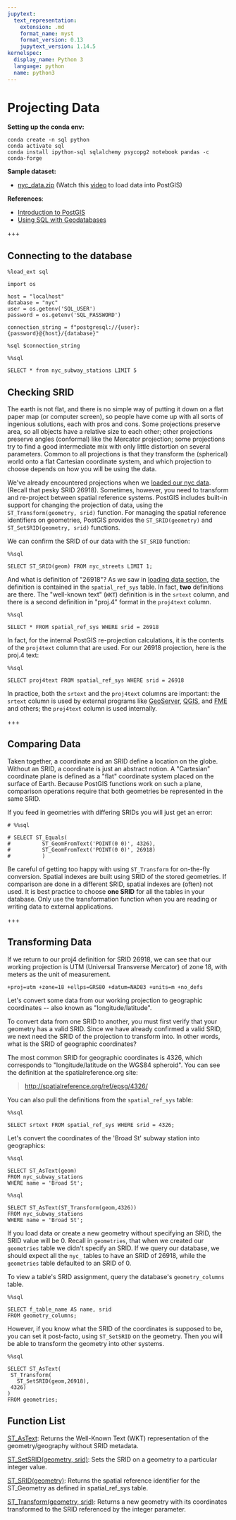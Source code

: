 ```yaml
---
jupytext:
  text_representation:
    extension: .md
    format_name: myst
    format_version: 0.13
    jupytext_version: 1.14.5
kernelspec:
  display_name: Python 3
  language: python
  name: python3
---
```


# Projecting Data

**Setting up the conda env:**

```
conda create -n sql python
conda activate sql
conda install ipython-sql sqlalchemy psycopg2 notebook pandas -c conda-forge
```

**Sample dataset:**
- [nyc_data.zip](https://github.com/giswqs/postgis/raw/master/data/nyc_data.zip) (Watch this [video](https://youtu.be/fROzLrjNDrs) to load data into PostGIS)

**References**:
- [Introduction to PostGIS](https://postgis.net/workshops/postgis-intro)
- [Using SQL with Geodatabases](https://desktop.arcgis.com/en/arcmap/latest/manage-data/using-sql-with-gdbs/sql-and-enterprise-geodatabases.htm)

+++

## Connecting to the database

```{code-cell} ipython3
%load_ext sql
```

```{code-cell} ipython3
import os
```

```{code-cell} ipython3
host = "localhost"
database = "nyc"
user = os.getenv('SQL_USER')
password = os.getenv('SQL_PASSWORD')
```

```{code-cell} ipython3
connection_string = f"postgresql://{user}:{password}@{host}/{database}"
```

```{code-cell} ipython3
%sql $connection_string
```

```{code-cell} ipython3
%%sql

SELECT * from nyc_subway_stations LIMIT 5
```

## Checking SRID

The earth is not flat, and there is no simple way of putting it down on
a flat paper map (or computer screen), so people have come up with all
sorts of ingenious solutions, each with pros and cons. Some projections
preserve area, so all objects have a relative size to each other; other
projections preserve angles (conformal) like the Mercator projection;
some projections try to find a good intermediate mix with only little
distortion on several parameters. Common to all projections is that they
transform the (spherical) world onto a flat Cartesian coordinate system,
and which projection to choose depends on how you will be using the
data.

We\'ve already encountered projections when we
[loaded our nyc data](https://postgis.gishub.org/chapters/postgis_intro.html).
(Recall that pesky SRID 26918). Sometimes, however, you need to
transform and re-project between spatial reference systems. PostGIS
includes built-in support for changing the projection of data, using the
`ST_Transform(geometry, srid)`
function. For managing the spatial reference identifiers on geometries,
PostGIS provides the `ST_SRID(geometry)` and `ST_SetSRID(geometry, srid)` functions.

We can confirm the SRID of our data with the `ST_SRID` function:

```{code-cell} ipython3
%%sql

SELECT ST_SRID(geom) FROM nyc_streets LIMIT 1;
```

And what is definition of \"26918\"? As we saw in
[loading data section](https://postgis.gishub.org/chapters/postgis_intro.html),
the definition is contained in the `spatial_ref_sys` table. In fact,
**two** definitions are there. The \"well-known text\"
(`WKT`) definition is in the `srtext`
column, and there is a second definition in \"proj.4\" format in the
`proj4text` column.

```{code-cell} ipython3
%%sql

SELECT * FROM spatial_ref_sys WHERE srid = 26918
```

In fact, for the internal PostGIS re-projection calculations, it is the
contents of the `proj4text` column that are used. For our 26918
projection, here is the proj.4 text:

```{code-cell} ipython3
%%sql

SELECT proj4text FROM spatial_ref_sys WHERE srid = 26918
```

In practice, both the `srtext` and the `proj4text` columns are
important: the `srtext` column is used by external programs like
[GeoServer](http://geoserver.org), [QGIS](https://qgis.org), and
[FME](http://www.safe.com/) and others; the `proj4text` column is used
internally.

+++

## Comparing Data

Taken together, a coordinate and an SRID define a location on the globe.
Without an SRID, a coordinate is just an abstract notion. A
\"Cartesian\" coordinate plane is defined as a \"flat\" coordinate
system placed on the surface of Earth. Because PostGIS functions work on
such a plane, comparison operations require that both geometries be
represented in the same SRID.

If you feed in geometries with differing SRIDs you will just get an
error:

```{code-cell} ipython3
# %%sql

# SELECT ST_Equals(
#          ST_GeomFromText('POINT(0 0)', 4326),
#          ST_GeomFromText('POINT(0 0)', 26918)
#          )
```

Be careful of getting too happy with using
`ST_Transform` for on-the-fly
conversion. Spatial indexes are built using SRID of the stored
geometries. If comparison are done in a different SRID, spatial indexes
are (often) not used. It is best practice to choose **one SRID** for all
the tables in your database. Only use the transformation function when
you are reading or writing data to external applications.

+++

## Transforming Data

If we return to our proj4 definition for SRID 26918, we can see that our
working projection is UTM (Universal Transverse Mercator) of zone 18,
with meters as the unit of measurement.

    +proj=utm +zone=18 +ellps=GRS80 +datum=NAD83 +units=m +no_defs

Let\'s convert some data from our working projection to geographic
coordinates \-- also known as \"longitude/latitude\".

To convert data from one SRID to another, you must first verify that
your geometry has a valid SRID. Since we have already confirmed a valid
SRID, we next need the SRID of the projection to transform into. In
other words, what is the SRID of geographic coordinates?

The most common SRID for geographic coordinates is 4326, which
corresponds to \"longitude/latitude on the WGS84 spheroid\". You can see
the definition at the spatialreference.org site:

> <http://spatialreference.org/ref/epsg/4326/>

You can also pull the definitions from the `spatial_ref_sys` table:

```{code-cell} ipython3
%%sql

SELECT srtext FROM spatial_ref_sys WHERE srid = 4326;
```

Let\'s convert the coordinates of the \'Broad St\' subway station into
geographics:

```{code-cell} ipython3
%%sql

SELECT ST_AsText(geom)
FROM nyc_subway_stations
WHERE name = 'Broad St';
```

```{code-cell} ipython3
%%sql

SELECT ST_AsText(ST_Transform(geom,4326))
FROM nyc_subway_stations
WHERE name = 'Broad St';
```

If you load data or create a new geometry without specifying an SRID,
the SRID value will be 0. Recall in `geometries`, that when we created our `geometries` table we didn\'t
specify an SRID. If we query our database, we should expect all the
`nyc_` tables to have an SRID of 26918, while the `geometries` table
defaulted to an SRID of 0.

To view a table\'s SRID assignment, query the database\'s
`geometry_columns` table.

```{code-cell} ipython3
%%sql

SELECT f_table_name AS name, srid
FROM geometry_columns;
```

However, if you know what the SRID of the coordinates is supposed to be,
you can set it post-facto, using `ST_SetSRID` on the geometry. Then you will be able to transform the
geometry into other systems.

```{code-cell} ipython3
%%sql

SELECT ST_AsText(
 ST_Transform(
   ST_SetSRID(geom,26918),
 4326)
)
FROM geometries;
```

## Function List

[ST_AsText](http://postgis.net/docs/ST_AsText.html): Returns the
Well-Known Text (WKT) representation of the geometry/geography without
SRID metadata.

[ST_SetSRID(geometry, srid)](http://postgis.net/docs/ST_SetSRID.html):
Sets the SRID on a geometry to a particular integer value.

[ST_SRID(geometry)](http://postgis.net/docs/ST_SRID.html): Returns the
spatial reference identifier for the ST_Geometry as defined in
spatial_ref_sys table.

[ST_Transform(geometry,
srid)](http://postgis.net/docs/ST_Transform.html): Returns a new
geometry with its coordinates transformed to the SRID referenced by the
integer parameter.
